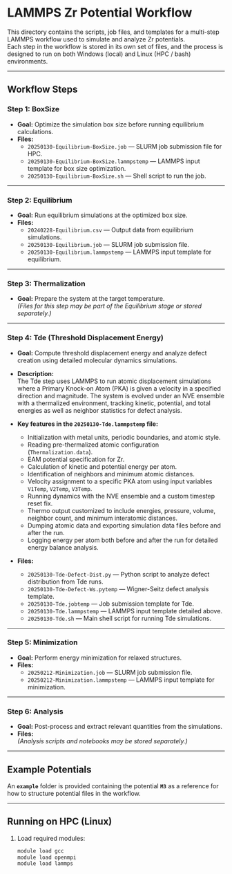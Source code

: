 # LAMMPS Zr Potential Workflow

This directory contains the scripts, job files, and templates for a multi-step LAMMPS workflow used to simulate and analyze Zr potentials.  
Each step in the workflow is stored in its own set of files, and the process is designed to run on both Windows (local) and Linux (HPC / bash) environments.

---

## Workflow Steps

### Step 1: **BoxSize**
- **Goal:** Optimize the simulation box size before running equilibrium calculations.
- **Files:**
  - `20250130-Equilibrium-BoxSize.job` — SLURM job submission file for HPC.
  - `20250130-Equilibrium-BoxSize.lammpstemp` — LAMMPS input template for box size optimization.
  - `20250130-Equilibrium-BoxSize.sh` — Shell script to run the job.

---

### Step 2: **Equilibrium**
- **Goal:** Run equilibrium simulations at the optimized box size.
- **Files:**
  - `20240228-Equilibrium.csv` — Output data from equilibrium simulations.
  - `20250130-Equilibrium.job` — SLURM job submission file.
  - `20250130-Equilibrium.lammpstemp` — LAMMPS input template for equilibrium.
  
---

### Step 3: **Thermalization**
- **Goal:** Prepare the system at the target temperature.  
*(Files for this step may be part of the Equilibrium stage or stored separately.)*

---

### Step 4: **Tde** (Threshold Displacement Energy)
- **Goal:** Compute threshold displacement energy and analyze defect creation using detailed molecular dynamics simulations.
- **Description:**  
  The Tde step uses LAMMPS to run atomic displacement simulations where a Primary Knock-on Atom (PKA) is given a velocity in a specified direction and magnitude. The system is evolved under an NVE ensemble with a thermalized environment, tracking kinetic, potential, and total energies as well as neighbor statistics for defect analysis.

- **Key features in the `20250130-Tde.lammpstemp` file:**
  - Initialization with metal units, periodic boundaries, and atomic style.
  - Reading pre-thermalized atomic configuration (`Thermalization.data`).
  - EAM potential specification for Zr.
  - Calculation of kinetic and potential energy per atom.
  - Identification of neighbors and minimum atomic distances.
  - Velocity assignment to a specific PKA atom using input variables `V1Temp`, `V2Temp`, `V3Temp`.
  - Running dynamics with the NVE ensemble and a custom timestep reset fix.
  - Thermo output customized to include energies, pressure, volume, neighbor count, and minimum interatomic distances.
  - Dumping atomic data and exporting simulation data files before and after the run.
  - Logging energy per atom both before and after the run for detailed energy balance analysis.

- **Files:**
  - `20250130-Tde-Defect-Dist.py` — Python script to analyze defect distribution from Tde runs.
  - `20250130-Tde-Defect-Ws.pytemp` — Wigner-Seitz defect analysis template.
  - `20250130-Tde.jobtemp` — Job submission template for Tde.
  - `20250130-Tde.lammpstemp` — LAMMPS input template detailed above.
  - `20250130-Tde.sh` — Main shell script for running Tde simulations.

---

### Step 5: **Minimization**
- **Goal:** Perform energy minimization for relaxed structures.
- **Files:**
  - `20250212-Minimization.job` — SLURM job submission file.
  - `20250212-Minimization.lammpstemp` — LAMMPS input template for minimization.

---

### Step 6: **Analysis**
- **Goal:** Post-process and extract relevant quantities from the simulations.
- **Files:**  
  *(Analysis scripts and notebooks may be stored separately.)*

---

## Example Potentials
An **`example`** folder is provided containing the potential **`M3`** as a reference for how to structure potential files in the workflow.

---

## Running on HPC (Linux)
1. Load required modules:
   ```bash
   module load gcc
   module load openmpi
   module load lammps
